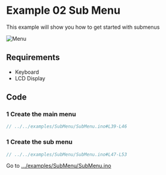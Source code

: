 # Example 02 Sub Menu

This example will show you how to get started with submenus

![Menu](https://i.imgur.com/8jALlOH.gif)

## Requirements

- Keyboard
- LCD Display

## Code

### 1 Create the main menu

```cpp
// ../../examples/SubMenu/SubMenu.ino#L39-L46
```

### 1 Create the sub menu

```cpp
// ../../examples/SubMenu/SubMenu.ino#L47-L53
```

Go to [.../examples/SubMenu/SubMenu.ino](https://github.com/forntoh/LcdMenu/tree/master/examples/SubMenu/SubMenu.ino)
